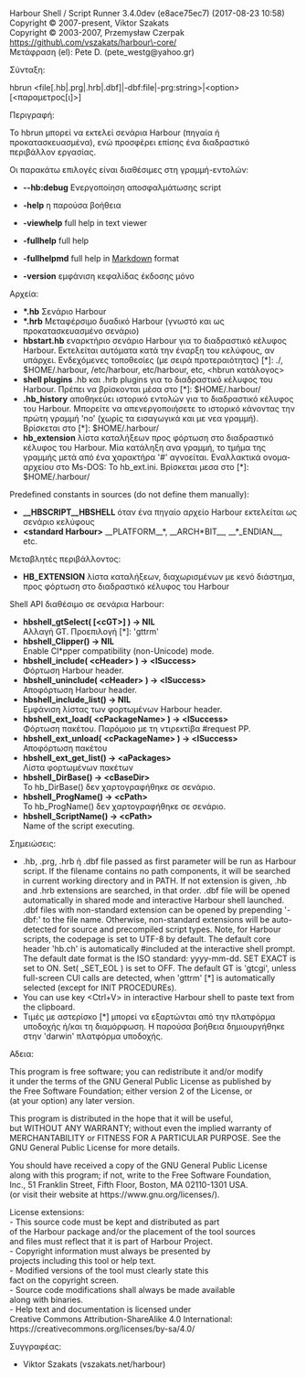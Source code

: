Harbour Shell / Script Runner 3\.4\.0dev \(e8ace75ec7\) \(2017\-08\-23 10:58\)  
Copyright &copy; 2007\-present, Viktor Szakats  
Copyright &copy; 2003\-2007, Przemysław Czerpak  
<https://github\.com/vszakats/harbour\-core/>  
Μετάφραση \(el\): Pete D\. \(pete\_westg@yahoo\.gr\)  

Σύνταξη:  
  
  hbrun &lt;file\[\.hb|\.prg|\.hrb|\.dbf\]|\-dbf:file|\-prg:string&gt;|&lt;option&gt; \[&lt;παραμετρος\[ι\]&gt;\]  
  
Περιγραφή:  


  Το hbrun μπορεί να εκτελεί σενάρια Harbour \(πηγαία ή προκατασκευασμένα\), ενώ προσφέρει επίσης ένα διαδραστικό περιβάλλον εργασίας\.
  
Οι παρακάτω επιλογές είναι διαθέσιμες στη γραμμή\-εντολών:  


 - **\-\-hb:debug** Ενεργοποίηση αποσφαλμάτωσης script


 - **\-help** η παρούσα βοήθεια
 - **\-viewhelp** full help in text viewer
 - **\-fullhelp** full help
 - **\-fullhelpmd** full help in [Markdown](https://daringfireball.net/projects/markdown/) format
 - **\-version** εμφάνιση κεφαλίδας έκδοσης μόνο
  
Αρχεία:  


 - **\*\.hb** Σενάριο Harbour
 - **\*\.hrb** Μεταφέρσιμο δυαδικό Harbour \(γνωστό και ως προκατασκευασμένο σενάριο\)
 - **hbstart\.hb** εναρκτήριο σενάριο Harbour για το διαδραστικό κέλυφος Harbour\. Εκτελείται αυτόματα κατά την έναρξη του κελύφους, αν υπάρχει\. Ενδεχόμενες τοποθεσίες \(με σειρά προτεραιότητας\) \[\*\]: \./, $HOME/\.harbour, /etc/harbour, etc/harbour, etc, &lt;hbrun κατάλογος&gt;
 - **shell plugins** \.hb και \.hrb plugins για το διαδραστικό κέλυφος του Harbour\. Πρέπει να βρίσκονται μέσα στο \[\*\]: $HOME/\.harbour/
 - **\.hb\_history** αποθηκεύει ιστορικό εντολών για το διαδραστικό κέλυφος του Harbour\. Μπορείτε να απενεργοποιήσετε το ιστορικό κάνοντας την πρώτη γραμμή 'no' \(χωρίς τα εισαγωγικά και με νεα γραμμή\)\. Βρίσκεται στο \[\*\]: $HOME/\.harbour/
 - **hb\_extension** λίστα καταλήξεων προς φόρτωση στο διαδραστικό κέλυφος του Harbour\. Μία κατάληξη ανα γραμμή, το τμήμα της γραμμής μετά από ένα χαρακτήρα '\#' αγνοείται\. Εναλλακτικά ονομα\-αρχείου στο Ms\-DOS: Το hb\_ext\.ini\. Βρίσκεται μεσα στο \[\*\]: $HOME/\.harbour/


Predefined constants in sources \(do not define them manually\):


 - **\_\_HBSCRIPT\_\_HBSHELL** όταν ένα πηγαίο αρχείο Harbour εκτελείται ως σενάριο κελύφους
 - **&lt;standard Harbour&gt;** \_\_PLATFORM\_\_\*, \_\_ARCH\*BIT\_\_, \_\_\*\_ENDIAN\_\_, etc\.
  
Μεταβλητές περιβάλλοντος:  


 - **HB\_EXTENSION** λίστα καταλήξεων, διαχωρισμένων με κενό διάστημα, προς φόρτωση στο διαδραστικό κέλυφος του Harbour
  
Shell API διαθέσιμο σε σενάρια Harbour:  


 - **hbshell\_gtSelect\( \[&lt;cGT&gt;\] \) \-&gt; NIL**  
Αλλαγή GT\. Προεπιλογή \[\*\]: 'gttrm'
 - **hbshell\_Clipper\(\) \-&gt; NIL**  
Enable Cl\*pper compatibility \(non\-Unicode\) mode\.
 - **hbshell\_include\( &lt;cHeader&gt; \) \-&gt; &lt;lSuccess&gt;**  
Φόρτωση Harbour header\.
 - **hbshell\_uninclude\( &lt;cHeader&gt; \) \-&gt; &lt;lSuccess&gt;**  
Αποφόρτωση Harbour header\.
 - **hbshell\_include\_list\(\) \-&gt; NIL**  
Εμφάνιση λίστας των φορτωμένων Harbour header\.
 - **hbshell\_ext\_load\( &lt;cPackageName&gt; \) \-&gt; &lt;lSuccess&gt;**  
Φόρτωση πακέτου\. Παρόμοιο με τη ντιρεκτίβα \#request PP\.
 - **hbshell\_ext\_unload\( &lt;cPackageName&gt; \) \-&gt; &lt;lSuccess&gt;**  
Αποφόρτωση πακέτου
 - **hbshell\_ext\_get\_list\(\) \-&gt; &lt;aPackages&gt;**  
Λίστα φορτωμένων πακέτων
 - **hbshell\_DirBase\(\) \-&gt; &lt;cBaseDir&gt;**  
Το hb\_DirBase\(\) δεν χαρτογραφήθηκε σε σενάριο\.
 - **hbshell\_ProgName\(\) \-&gt; &lt;cPath&gt;**  
Το hb\_ProgName\(\) δεν χαρτογραφήθηκε σε σενάριο\.
 - **hbshell\_ScriptName\(\) \-&gt; &lt;cPath&gt;**  
Name of the script executing\.
  
Σημειώσεις:  


  - \.hb, \.prg, \.hrb ή \.dbf file passed as first parameter will be run as Harbour script\. If the filename contains no path components, it will be searched in current working directory and in PATH\. If not extension is given, \.hb and \.hrb extensions are searched, in that order\. \.dbf file will be opened automatically in shared mode and interactive Harbour shell launched\. \.dbf files with non\-standard extension can be opened by prepending '\-dbf:' to the file name\. Otherwise, non\-standard extensions will be auto\-detected for source and precompiled script types\. Note, for Harbour scripts, the codepage is set to UTF\-8 by default\. The default core header 'hb\.ch' is automatically \#included at the interactive shell prompt\. The default date format is the ISO standard: yyyy\-mm\-dd\. SET EXACT is set to ON\. Set\( \_SET\_EOL \) is set to OFF\. The default GT is 'gtcgi', unless full\-screen CUI calls are detected, when 'gttrm' \[\*\] is automatically selected \(except for INIT PROCEDUREs\)\.
  - You can use key &lt;Ctrl\+V&gt; in interactive Harbour shell to paste text from the clipboard\.
  - Τιμές με αστερίσκο \[\*\] μπορεί να εξαρτώνται από την πλατφόρμα υποδοχής ή/και τη διαμόρφωση\. Η παρούσα βοήθεια δημιουργήθηκε στην 'darwin' πλατφόρμα υποδοχής\.
  
Αδεια:  


  This program is free software; you can redistribute it and/or modify  
it under the terms of the GNU General Public License as published by  
the Free Software Foundation; either version 2 of the License, or  
\(at your option\) any later version\.  
  
This program is distributed in the hope that it will be useful,  
but WITHOUT ANY WARRANTY; without even the implied warranty of  
MERCHANTABILITY or FITNESS FOR A PARTICULAR PURPOSE\.  See the  
GNU General Public License for more details\.  
  
You should have received a copy of the GNU General Public License  
along with this program; if not, write to the Free Software Foundation,  
Inc\., 51 Franklin Street, Fifth Floor, Boston, MA 02110\-1301 USA\.  
\(or visit their website at https://www\.gnu\.org/licenses/\)\.  
  
License extensions:  
  \- This source code must be kept and distributed as part  
    of the Harbour package and/or the placement of the tool sources  
    and files must reflect that it is part of Harbour Project\.  
  \- Copyright information must always be presented by  
    projects including this tool or help text\.  
  \- Modified versions of the tool must clearly state this  
    fact on the copyright screen\.  
  \- Source code modifications shall always be made available  
    along with binaries\.  
  \- Help text and documentation is licensed under  
    Creative Commons Attribution\-ShareAlike 4\.0 International:  
    https://creativecommons\.org/licenses/by\-sa/4\.0/  

  
Συγγραφέας:  


 - Viktor Szakats \(vszakats\.net/harbour\) 
